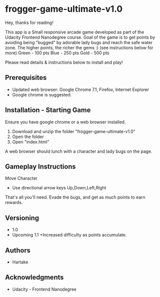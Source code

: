 # frogger-game-ultimate-v1.0
Hey, thanks for reading!

This app is a Small responsive arcade game developed as part of the Udacity Frontend Nanodegree course.
Goal of the game is to get points by avoiding being "bugged" by adorable lady bugs and reach the safe water zone.
 The higher points, the richer the gems :) (see instructions below for more)
    Green - 100 pts
    Blue  - 250 pts
    Gold  - 500 pts

Please read details & instructions below to install and play!

## Prerequisites
* Updated web browser: Google Chrome 7.1, Firefox, Internet Explorer
* Google chrome is suggested.

## Installation - Starting Game
Ensure you have google chrome or a web browser installed.
1. Download and unzip the folder "frogger-game-ultimate-v1.0"
2. Open the folder
3. Open "index.html"

A web browser should lunch with a character and lady bugs on the page.

## Gameplay Instructions

Move Character
* Use directional arrow keys Up,Down,Left,Right

That's all you'll need. Evade the bugs, and get as much points to earn rewards.

## Versioning
* 1.0
* Upcoming 1.1
    +Increased difficulty as points accumulate.

## Authors
* Hartake

## Acknowledgments
* Udacity - Frontend Nanodegree
